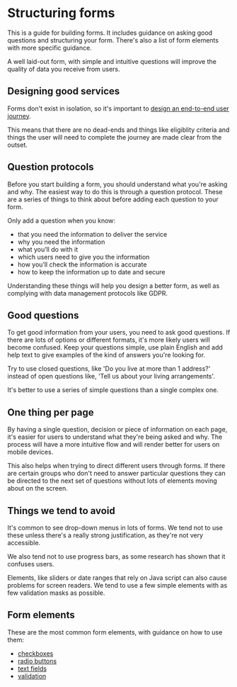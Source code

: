 # Structuring forms 

This is a guide for building forms. It includes guidance on asking good questions and structuring your form. There's also a list of form elements with more specific guidance.  

A well laid-out form, with simple and intuitive questions will improve the quality of data you receive from users. 

## Designing good services

Forms don't exist in isolation, so it's important to [design an end-to-end user journey](https://www.gov.uk/service-manual/design/introduction-designing-government-services). 

This means that there are no dead-ends and things like eligiblity criteria and things the user will need to complete the journey are made clear from the outset. 

## Question protocols

Before you start building a form, you should understand what you're asking and why. The easiest way to do this is through a question protocol. These are a series of things to think about before adding each question to your form. 

Only add a question when you know:
- that you need the information to deliver the service
- why you need the information
- what you’ll do with it
- which users need to give you the information
- how you’ll check the information is accurate
- how to keep the information up to date and secure

Understanding these things will help you design a better form, as well as complying with data management protocols like GDPR. 

## Good questions 

To get good information from your users, you need to ask good questions. If there are lots of options or different formats, it's more likely users will become confused. Keep your questions simple, use plain English and add help text to give examples of the kind of answers you're looking for. 

Try to use closed questions, like 'Do you live at more than 1 address?' instead of open questions like, 'Tell us about your living arrangements'. 

It's better to use a series of simple questions than a single complex one. 

## One thing per page

By having a single question, decision or piece of information on each page, it's easier for users to understand what they're being asked and why. The process will have a more intuitive flow and will render better for users on mobile devices. 

This also helps when trying to direct different users through forms. If there are certain groups who don't need to answer particular questions they can be directed to the next set of questions without lots of elements moving about on the screen. 

## Things we tend to avoid

It's common to see drop-down menus in lots of forms. We tend not to use these unless there's a really strong justification, as they're not very accessible. 

We also tend not to use progress bars, as some research has shown that it confuses users. 

Elements, like sliders or date ranges that rely on Java script can also cause problems for screen readers. We tend to use a few simple elements with as few validation masks as possible. 

## Form elements

These are the most common form elements, with guidance on how to use them:

- [checkboxes](/docs/core/elements/checkbox)
- [radio buttons](/docs/core/elements/radio)
- [text fields](/docs/core/elements/textarea)
- [validation](/docs/core/elements/validation)

